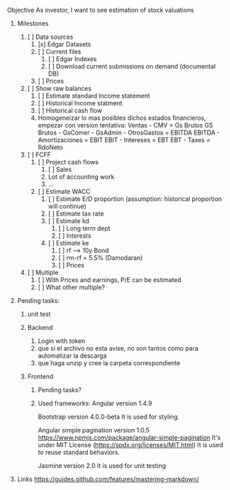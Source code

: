 Objective
	As investor, I want to see estimation of stock valuations

	
	
1. Milestones	
	1. [ ] Data sources
		1. [x] Edgar Datasets
		2. [ ] Current files
			1. [ ] Edgar Indexes
			2. [ ] Download current submissions on demand (documental DB)
		3. [ ] Prices
	2. [ ] Show raw balances
		1. [ ] Estimate standard Income statement
		2. [ ] Historical Income statment
		3. [ ] Historical cash flow
		4. Homogeneizar lo mas posibles dichos estados financieros, empezar con version tentativa:
			Ventas - CMV = Gs Brutos
			GS Brutos - GsComer - GsAdmin - OtrosGastos = EBITDA
			EBITDA - Amortizaciones = EBIT
			EBIT - Intereses = EBT
			EBT - Taxes = RdoNeto
	3. [ ] FCFF
		1. [ ] Project cash flows
			1. [ ] Sales
			2. Lot of accounting work
			3. ...
		2. [ ] Estimate WACC
			1. [ ] Estimate E/D proportion (assumption: historical proportion will continue)
			2. [ ] Estimate tax rate
			3. [ ] Estimate kd
				1. [ ] Long term dept
				2. [ ] Interests
			4. [ ] Estimate ke
				1. [ ] rf --> 10y Bond
				2. [ ] rm-rf = 5.5% (Damodaran)
				3. [ ] Prices
	4. [ ] Multiple
		1. [ ] With Prices and earnings, P/E can be estimated
		2. [ ] What other multiple?

2. Pending tasks:
	1. unit test
	2. Backend
		1. Login with token
		2. que si el archivo no esta avise, no son tantos como para automatizar la descarga
		3. que haga unzip y cree la carpeta correspondiente
		
	3. Frontend
		1. Pending tasks?

		2. Used frameworks:
			Angular 
				version 1.4.9

			Bootstrap 
				version 4.0.0-beta
				It is used for styling.

			Angular simple pagination
				version 1.0.5
				https://www.npmjs.com/package/angular-simple-pagination
				It's under MIT License (https://spdx.org/licenses/MIT.html)
				It is used to reuse standard behaviors.

			Jasmine 
				version 2.0
				It is used for unit testing
			
3. Links
	https://guides.github.com/features/mastering-markdown/
